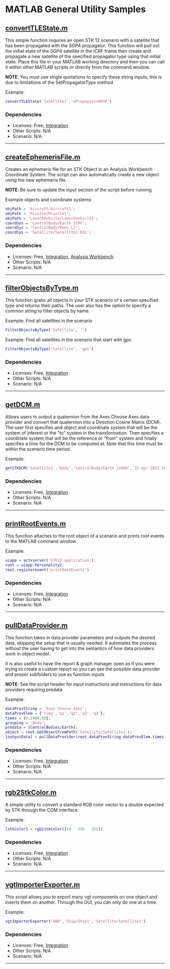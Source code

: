 # MATLAB General Utility Samples

## [convertTLEState.m](convertTLEState.m)

This simple function requires an open STK 12 scenario with a satellite that has been propagated with the SGP4 propagator. This function will pull out the initial state of the SGP4 satellite in the ICRF frame then create and propagate a new satellite of the specified propagator type using that initial state. Place this file in your MATLAB working directory and then you can call it within other MATLAB scripts or directly from the command window.

**NOTE**: You must use single quotations to specify these string inputs, this is due to limitations of the SetPropagatorType method

Example:

```matlab
convertTLEState('Satellite1','ePropagatorHPOP')
```

### Dependencies

* Licenses: Free, [Integration](https://p.widencdn.net/wums3s/Integration-Product-Specsheet)
* Other Scripts: N/A
* Scenario: N/A

---

## [createEphemerisFile.m](createEphemerisFile.m)

Creates an ephemeris file for an STK Object in an Analysis Workbench Coordinate System. The script can also automatically create a new object using the new ephemeris file.

**NOTE**: Be sure to update the input section of the script before running

Example objects and coordinate systems:

```matlab
objPath = 'Aircraft/Aircraft1';
objPath = 'Missile/Missile1';
objPath = 'LaunchVehicle/LaunchVehicle1';
coordSys = 'CentralBody/Earth ICRF';
coordSys = 'CentralBody/Moon L2';
coordSys = 'Satellite/Satellite2 RIC';
```

### Dependencies

* Licenses: Free, [Integration](https://p.widencdn.net/wums3s/Integration-Product-Specsheet), [Analysis Workbench](https://p.widencdn.net/cdz693/Analysis-Workbench-Product-Specsheet)
* Other Scripts: N/A
* Scenario: N/A

---

## [filterObjectsByType.m](filterObjectsByType.m)

This function grabs all objects in your STK scenario of a certain specified type and returns their paths. The user also has the option to specify a common string to filter objects by name.

Example: Find all satellites in the scenario

```matlab
FilterObjectsByType('Satellite', '')
```

Example: Find all satellites in the scenario that start with gps

```matlab
FilterObjectsByType('Satellite', 'gps')
```

### Dependencies

* Licenses: Free, [Integration](https://p.widencdn.net/wums3s/Integration-Product-Specsheet)
* Other Scripts: N/A
* Scenario: N/A

---

## [getDCM.m](getDCM.m)

Allows users to output a quaternion from the Axes Choose Axes data provider and convert that quaternion into a Direction Cosine Matrix (DCM). The user first specifies and object and coordinate system that will be the system of interest or the "to" system in the transformation. Then specifies a coordinate system that will be the reference or "from" system and finally specifies a time for the DCM to be computed at. Note that this time must be within the scenario time period.

Example:

```matlab
getSTKDCM('Satellite1','Body','CentralBody/Earth J2000','15 Apr 2021 18:00:30.000')
```

### Dependencies

* Licenses: Free, [Integration](https://p.widencdn.net/wums3s/Integration-Product-Specsheet)
* Other Scripts: N/A
* Scenario: N/A

---

## [printRootEvents.m](printRootEvents.m)

This function attaches to the root object of a scenario and prints root events to the MATLAB command window.

Example:

```matlab
uiapp = actxserver('STK12.application');
root = uiapp.Personality2;
root.registerevent('printRootEvents')
```

### Dependencies

* Licenses: Free, [Integration](https://p.widencdn.net/wums3s/Integration-Product-Specsheet)
* Other Scripts: N/A
* Scenario: N/A

---

## [pullDataProvider.m](pullDataProvider.m)

This function takes in data provider parameters and outputs the desired data, skipping the setup that is usually needed. It automates the process without the user having to get into the semantics of how data providers work in object model.

It is also useful to have the report & graph manager open as if you were trying to create a custom report so you can see the possible data provider and proper subfolders to use as function inputs

**NOTE**: See the script header for input instructions and instructions for data providers requiring predata

Example:

```matlab
dataProvString = 'Axes Choose Axes';
dataProvElem = {'Time','q1','q2','q3','q4'};
times = {0,2400,60};
grouping = 'Body';
predata = [CentralBodies/Earth];
object = root.GetObjectFromPath('Satellite/Satellite1');
[outputData] = pullDataProvider(root,dataProvString,dataProvElem,times,grouping,predata,object);
```

### Dependencies

* Licenses: Free, [Integration](https://p.widencdn.net/wums3s/Integration-Product-Specsheet)
* Other Scripts: N/A
* Scenario: N/A

---

## [rgb2StkColor.m](rgb2StkColor.m)

A simple utility to convert a standard RGB color vector to a double expected by STK through the COM interface.

Example:

```matlab
[stkColor] = rgb2stkColor([14   255   255])
```

### Dependencies

* Licenses: Free, [Integration](https://p.widencdn.net/wums3s/Integration-Product-Specsheet)
* Other Scripts: N/A
* Scenario: N/A

---

## [vgtImporterExporter.m](vgtImporterExporter.m)

This script allows you to export many vgt components on one object and inserts them on another. Through the GUI, you can only do one at a time.

Example:

```matlab
vgtImporterExporter('AWB','Ship/Ship1','Satellite/Satellite1')
```

### Dependencies

* Licenses: Free, [Integration](https://p.widencdn.net/wums3s/Integration-Product-Specsheet)
* Other Scripts: N/A
* Scenario: N/A

---
